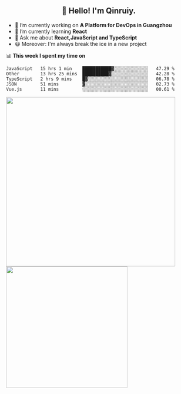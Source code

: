 <h2 align="center">👋 Hello! I'm Qinruiy.</h2>


- 🔭 I’m currently working on **A Platform for DevOps in Guangzhou**
- 🌱 I’m currently learning **React**
- 💬 Ask me about **React,JavaScript and TypeScript**
- 😃 Moreover: I'm always break the ice in a new project

📊 **This week I spent my time on**

<!--START_SECTION:waka-->
```text
JavaScript   15 hrs 1 min    ███████████▓░░░░░░░░░░░░░   47.29 % 
Other        13 hrs 25 mins  ██████████▓░░░░░░░░░░░░░░   42.28 % 
TypeScript   2 hrs 9 mins    █▓░░░░░░░░░░░░░░░░░░░░░░░   06.78 % 
JSON         51 mins         ▓░░░░░░░░░░░░░░░░░░░░░░░░   02.73 % 
Vue.js       11 mins         ░░░░░░░░░░░░░░░░░░░░░░░░░   00.61 % 
```
<!--END_SECTION:waka-->

<p>
<img align="left" width="460" src="https://github-readme-stats.vercel.app/api?username=Qinruiy&custom_title=Qrinruiy's Github Stats&theme=graywhite&hide_border=true"/> <img align="left" width="330" src="https://github-readme-stats.vercel.app/api/top-langs/?username=Qinruiy&layout=compact&theme=graywhite&hide_border=true"/>
</p>
